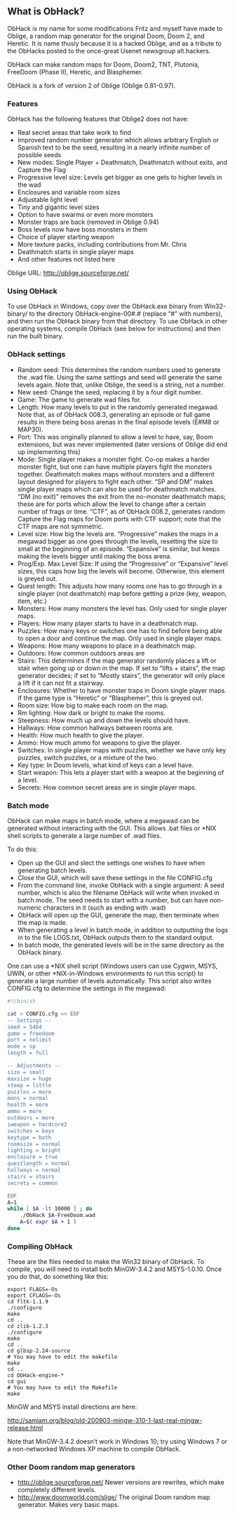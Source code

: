 ## What is ObHack?

ObHack is my name for some modifications Fritz and myself have made
to Oblige, a random map generator for the original Doom, Doom 2, and
Heretic. It is name thusly because it is a hacked Oblige, and as a tribute
to the ObHacks posted to the once-great Usenet newsgroup alt.hackers.

ObHack can make random maps for Doom, Doom2, TNT, Plutonia, FreeDoom (Phase 
II), Heretic, and Blasphemer. 

ObHack is a fork of version 2 of Oblige (Oblige 0.81-0.97). 

### Features

ObHack has the following features that Oblige2 does not have:

* Real secret areas that take work to find
* Improved random number generator which allows arbitrary English or 
  Spanish text to be the seed, resulting in a nearly infinite number of 
  possible seeds
* New modes: Single Player + Deathmatch, Deathmatch without exits, and 
  Capture the Flag
* Progressive level size: Levels get bigger as one gets to higher levels 
  in the wad
* Enclosures and variable room sizes
* Adjustable light level
* Tiny and gigantic level sizes
* Option to have swarms or even more monsters
* Monster traps are back (removed in Oblige 0.94)
* Boss levels now have boss monsters in them
* Choice of player starting weapon
* More texture packs, including contributions from Mr. Chris
* Deathmatch starts in single player maps
* And other features not listed here 

Oblige URL: http://oblige.sourceforge.net/

### Using ObHack

To use ObHack in Windows, copy over the ObHack.exe binary from Win32-binary/
to the directory ObHack-engine-00#.# (replace “#” with numbers), and then
run the ObHack binary from that directory. To use ObHack in other operating
systems, compile ObHack (see below for instructions) and then run the built
binary.

### ObHack settings

* Random seed: This determines the random numbers used to generate the 
  .wad file. Using the same settings and seed will generate the same
  levels again. Note that, unlike Oblige, the seed is a string, not a
  number.  
* New seed: Change the seed, replacing it by a four digit number.
* Game: The game to generate wad files for.
* Length: How many levels to put in the randomly generated megawad.  Note
  that, as of ObHack 008.3, generating an episode or full game results
  in there being boss arenas in the final episode levels (E#M8 or MAP30).
* Port: This was originally planned to allow a level to have, say, Boom
  extensions, but was never implemented (later versions of Oblige did end
  up implementing this)
* Mode: Single player makes a monster fight.  Co-op makes a harder monster
  fight, but one can have multiple players fight the monsters together.
  Deathmatch makes maps without monsters and a different layout designed
  for players to fight each other. “SP and DM” makes single player maps
  which can also be used for deathmatch matches.  “DM (no exit)” removes
  the exit from the no-monster deathmatch maps; these are for ports which
  allow the level to change after a certain number of frags or time.
  “CTF”, as of ObHack 008.2, generates random Capture the Flag maps for 
  Doom ports with CTF support; note that the CTF maps are not symmetric.
* Level size: How big the levels are. “Progressive” makes the maps in a
  megawad bigger as one goes through the levels, resetting the size to small
  at the beginning of an episode. “Expansive” is similar, but keeps making
  the levels bigger until making the boss arena.  
* Prog/Exp. Max Level Size: If using the “Progressive” or “Expansive” level
  sizes, this caps how big the levels will become.  Otherwise, this element
  is greyed out.
* Quest length: This adjusts how many rooms one has to go through in a
  single player (not deathmatch) map before getting a prize (key, weapon, 
  item, etc.)  
* Monsters: How many monsters the level has.  Only used for single player
  maps.
* Players: How many player starts to have in a deathmatch map.
* Puzzles: How many keys or switches one has to find before being able to
  open a door and continue the map.  Only used in single player maps.
* Weapons: How many weapons to place in a deathmatch map.
* Outdoors: How common outdoors areas are
* Stairs: This determines if the map generator randomly places a lift or 
  stair when going up or down in the map.  If set to “lifts + stairs”, the
  map generator decides; if set to “Mostly stairs”, the generator will 
  only place a lift if it can not fit a stairway.
* Enclosures: Whether to have monster traps in Doom single player maps.  If
  the game type is “Heretic” or “Blasphemer”, this is greyed out.
* Room size: How big to make each room on the map.  
* Rm lighting: How dark or bright to make the rooms.
* Steepness: How much up and down the levels should have.  
* Hallways: How common hallways between rooms are.
* Health: How much health to give the player.
* Ammo: How much ammo for weapons to give the player.
* Switches: In single player maps with puzzles, whether we have only key 
  puzzles, switch puzzles, or a mixture of the two.
* Key type: In Doom levels, what kind of keys can a level have.
* Start weapon: This lets a player start with a weapon at the beginning of
  a level.
* Secrets: How common secret areas are in single player maps.

### Batch mode

ObHack can make maps in batch mode, where a megawad can be generated
without interacting with the GUI.  This allows .bat files or *NIX shell
scripts to generate a large number of .wad files.

To do this:

* Open up the GUI and slect the settings one wishes to have when generating
  batch levels.
* Close the GUI, which will save these settings in the file CONFIG.cfg
* From the command line, invoke ObHack with a single argument: A seed
  number, which is also the filename ObHack will write when invoked in
  batch mode.  The seed needs to start with a number, but can have non-numeric
  characters in it (such as ending with .wad)
* ObHack will open up the GUI, generate the map, then terminate when the map 
  is made.
* When generating a level in batch mode, in addition to outputting 
  the logs in to the file LOGS.txt, ObHack outputs them to the 
  standard output.
* In batch mode, the generated levels will be in the same directory
  as the ObHack binary.

One can use a *NIX shell script (Windows users can use Cygwin, MSYS, 
UWIN, or other *NIX-in-Windows environments to run this script) to 
generate a large number of levels automatically.  This script also writes
CONFIG.cfg to determine the settings in the megawad:

```bash
#!/bin/sh

cat > CONFIG.cfg << EOF
-- Settings --
seed = 5464
game = freedoom
port = nolimit
mode = sp
length = full

-- Adjustments --
size = small
maxsize = huge
steep = little
puzzles = more
mons = normal
health = more
ammo = more
outdoors = more
iweapon = hardcore2
switches = keys
keytype = both
roomsize = normal
lighting = bright
enclosure = true
questlength = normal
hallways = normal
stairs = stairs
secrets = common

EOF
A=1
while [ $A -lt 10000 ] ; do
	./ObHack $A-FreeDoom.wad
	A=$( expr $A + 1 )
done
```

### Compiling ObHack

These are the files needed to make the Win32 binary of ObHack.  To compile, 
you will need to install both MinGW-3.4.2 and MSYS-1.0.10.  Once you do 
that, do something like this:

```
export FLAGS=-Os
export CFLAGS=-Os
cd fltk-1.1.9
./configure
make
cd ..
cd zlib-1.2.3
./configure
make
cd ..
cd glbsp-2.24-source
# You may have to edit the makefile
make
cd ..
cd ObHack-engine-*
cd gui
# You may have to edit the Makefile
make
```

MinGW and MSYS install directions are here:

http://samiam.org/blog/old-200903-mingw-310-1-last-real-mingw-release.html

Note that MinGW-3.4.2 doesn’t work in Windows 10; try using Windows 7 
or a non-networked Windows XP machine to compile ObHack.

### Other Doom random map generators

* http://oblige.sourceforge.net/ Newer versions are rewrites, which
  make completely different levels.
* http://www.doomworld.com/slige/ The original Doom random map generator.
  Makes very basic maps.

